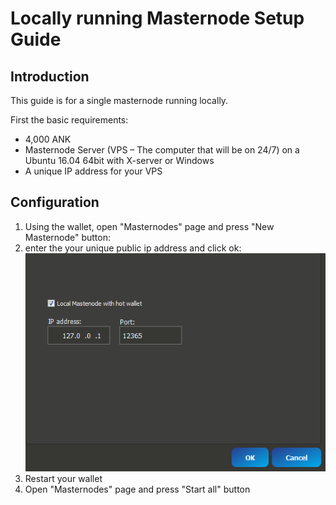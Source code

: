 Locally running Masternode Setup Guide
=======================
## Introduction ##

This guide is for a single masternode running locally.

First the basic requirements:

 * 4,000 ANK
 * Masternode Server (VPS – The computer that will be on 24/7) on a Ubuntu 16.04 64bit with X-server or Windows
 * A unique IP address for your VPS 

## Configuration ##

1) Using the wallet, open "Masternodes" page and press "New Masternode" button:
2) enter the your unique public ip address and click ok:
![Fig1](img/mn1.png)
3) Restart your wallet
4) Open "Masternodes" page and press "Start all" button
